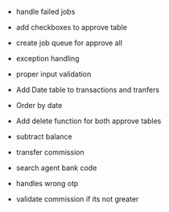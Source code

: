 - handle failed jobs
- add checkboxes to approve table
- create job queue for approve all
- exception handling
- proper input validation

- Add Date table to transactions and tranfers
- Order by date
- Add delete function for both approve tables
- subtract balance 
- transfer commission
- search agent bank code
- handles wrong otp
- validate commission if its not greater

